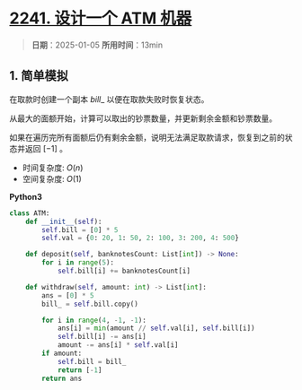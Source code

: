 # [2241. 设计一个 ATM 机器](https://leetcode.cn/problems/design-an-atm-machine/description/)

> **日期**：2025-01-05
> **所用时间**：13min

## 1. 简单模拟

在取款时创建一个副本 $bill\_$ 以便在取款失败时恢复状态。

从最大的面额开始，计算可以取出的钞票数量，并更新剩余金额和钞票数量。

如果在遍历完所有面额后仍有剩余金额，说明无法满足取款请求，恢复到之前的状态并返回 $[-1]$ 。

- 时间复杂度: $O(n)$
- 空间复杂度: $O(1)$

**Python3**

```python
class ATM:
    def __init__(self):
        self.bill = [0] * 5
        self.val = {0: 20, 1: 50, 2: 100, 3: 200, 4: 500}

    def deposit(self, banknotesCount: List[int]) -> None:
        for i in range(5):
            self.bill[i] += banknotesCount[i]

    def withdraw(self, amount: int) -> List[int]:
        ans = [0] * 5
        bill_ = self.bill.copy()

        for i in range(4, -1, -1):
            ans[i] = min(amount // self.val[i], self.bill[i])
            self.bill[i] -= ans[i]
            amount -= ans[i] * self.val[i]
        if amount:
            self.bill = bill_
            return [-1]
        return ans
```